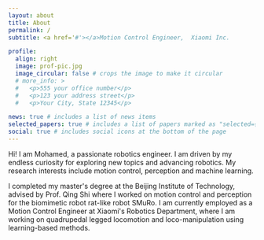 ```yaml
---
layout: about
title: About
permalink: /
subtitle: <a href='#'></a>Motion Control Engineer,  Xiaomi Inc.

profile:
  align: right
  image: prof-pic.jpg
  image_circular: false # crops the image to make it circular
  # more_info: >
  #   <p>555 your office number</p>
  #   <p>123 your address street</p>
  #   <p>Your City, State 12345</p>

news: true # includes a list of news items
selected_papers: true # includes a list of papers marked as "selected={true}"
social: true # includes social icons at the bottom of the page
---
```

Hi! I am Mohamed, a passionate robotics engineer. I am driven by my endless curiosity for exploring new topics and advancing robotics. My research interests include motion control, perception and machine learning. 

I completed my master's degree at the Beijing Institute of Technology, advised by Prof. Qing Shi where I worked on motion control and perception for the biomimetic robot rat-like robot SMuRo. I am currently employed as a Motion Control Engineer at Xiaomi's Robotics Department, where I am working on quadrupedal legged locomotion and loco-manipulation using learning-based methods.
